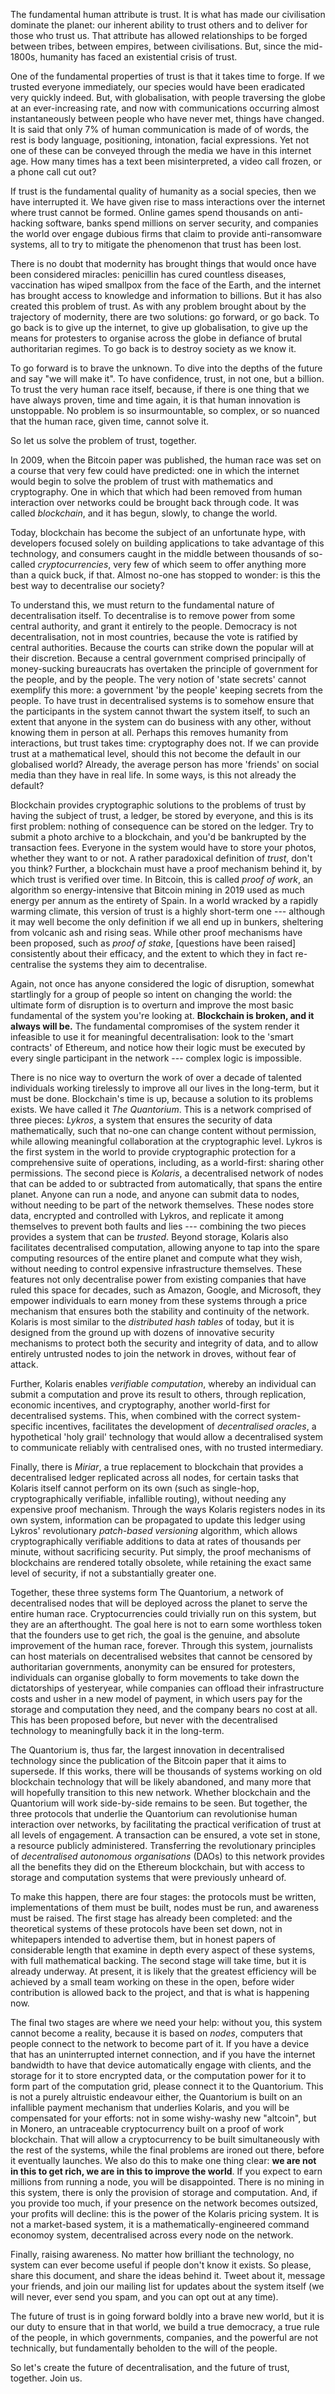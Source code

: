 The fundamental human attribute is trust. It is what has made our
civilisation dominate the planet: our inherent ability to trust others
and to deliver for those who trust us. That attribute has allowed
relationships to be forged between tribes, between empires, between
civilisations. But, since the mid-1800s, humanity has faced an
existential crisis of trust.

One of the fundamental properties of trust is that it takes time to
forge. If we trusted everyone immediately, our species would have been
eradicated very quickly indeed. But, with globalisation, with people
traversing the globe at an ever-increasing rate, and now with
communications occurring almost instantaneously between people who have
never met, things have changed. It is said that only 7% of human
communication is made of of words, the rest is body language,
positioning, intonation, facial expressions. Yet not one of these can be
conveyed through the media we have in this internet age. How many times
has a text been misinterpreted, a video call frozen, or a phone call cut
out?

If trust is the fundamental quality of humanity as a social species,
then we have interrupted it. We have given rise to mass interactions
over the internet where trust cannot be formed. Online games spend
thousands on anti-hacking software, banks spend millions on server
security, and companies the world over engage dubious firms that claim
to provide anti-ransomware systems, all to try to mitigate the
phenomenon that trust has been lost.

There is no doubt that modernity has brought things that would once have
been considered miracles: penicillin has cured countless diseases,
vaccination has wiped smallpox from the face of the Earth, and the
internet has brought access to knowledge and information to billions.
But it has also created this problem of trust. As with any problem
brought about by the trajectory of modernity, there are two solutions:
go forward, or go back. To go back is to give up the internet, to give up
globalisation, to give up the means for protesters to organise across
the globe in defiance of brutal authoritarian regimes. To go back is to
destroy society as we know it.

To go forward is to brave the unknown. To dive into the depths of the
future and say "we will make it". To have confidence, trust, in not
one, but a billion. To trust the very human race itself, because, if
there is one thing that we have always proven, time and time again, it
is that human innovation is unstoppable. No problem is so
insurmountable, so complex, or so nuanced that the human race, given
time, cannot solve it.

So let us solve the problem of trust, together.

In 2009, when the Bitcoin paper was published, the human race was set on
a course that very few could have predicted: one in which the internet
would begin to solve the problem of trust with mathematics and cryptography. One in which
that which had been removed from human interaction over networks could
be brought back through code. It was called *blockchain*, and it has
begun, slowly, to change the world.

Today, blockchain has become the subject of an unfortunate hype, with
developers focused solely on building applications to take advantage of
this technology, and consumers caught in the middle between thousands of
so-called *cryptocurrencies*, very few of which seem to offer anything
more than a quick buck, if that. Almost no-one has stopped to wonder: is this the
best way to decentralise our society?

To understand this, we must return to the fundamental nature of
decentralisation itself. To decentralise is to remove power from some
central authority, and grant it entirely to the people. Democracy is not
decentralisation, not in most countries, because the vote is ratified by
central authorities. Because the courts can strike down the popular will
at their discretion. Because a central government comprised principally
of money-sucking bureaucrats has overtaken the principle of government
for the people, and by the people. The very notion of 'state secrets'
cannot exemplify this more: a government 'by the people' keeping
secrets from the people. To have trust in decentralised systems is to
somehow ensure that the participants in the system cannot thwart the
system itself, to such an extent that anyone in the system can do
business with any other, without knowing them in person at all. Perhaps
this removes humanity from interactions, but trust takes time:
cryptography does not. If we can provide trust at a mathematical level,
should this not become the default in our globalised world? Already, the
average person has more 'friends' on social media than they have in
real life. In some ways, is this not already the default?

Blockchain provides cryptographic solutions to the problems of trust by
having the subject of trust, a ledger, be stored by everyone, and this
is its first problem: nothing of consequence can be stored on the
ledger. Try to submit a photo archive to a blockchain, and you'd be
bankrupted by the transaction fees. Everyone in the system would have to
store your photos, whether they want to or not. A rather paradoxical
definition of *trust*, don't you think? Further, a blockchain must
have a proof mechanism behind it, by which trust is verified
over time. In Bitcoin, this is called *proof of work*, an algorithm so
energy-intensive that Bitcoin mining in 2019 used as much energy per
annum as the entirety of Spain. In a world wracked by a rapidly
warming climate, this version of trust is a highly short-term one ---
although it may well become the only definition if we all end
up in bunkers, sheltering from volcanic ash and rising seas. While other
proof mechanisms have been proposed, such as *proof of stake*,
[questions have been raised] consistently about their efficacy, and the
extent to which they in fact re-centralise the systems they aim to
decentralise.

Again, not once has anyone considered the logic of disruption, somewhat
startlingly for a group of people so intent on changing the world: the
ultimate form of disruption is to overturn and improve the most basic
fundamental of the system you're looking at.
**Blockchain is broken, and it always will be.** The fundamental
compromises of the system render it infeasible to use it for meaningful
decentralisation: look to the 'smart contracts' of Ethereum, and
notice how their logic must be executed by every single participant in
the network --- complex logic is impossible.

There is no nice way to overturn the work of over a decade of talented
individuals working tirelessly to improve all our lives in the
long-term, but it must be done. Blockchain's time is up, because a
solution to its problems exists. We have called it *The Quantorium*.
This is a network comprised of three pieces: *Lykros*, a system that
ensures the security of data mathematically, such that no-one can change
content without permission, while allowing meaningful collaboration at
the cryptographic level. Lykros is the first system in the world to
provide cryptographic protection for a comprehensive suite of
operations, including, as a world-first: sharing other permissions. The
second piece is *Kolaris*, a decentralised network of nodes that can be
added to or subtracted from automatically, that spans the entire planet.
Anyone can run a node, and anyone can submit data to nodes, without
needing to be part of the network themselves. These nodes store data,
encrypted and controlled with Lykros, and replicate it among themselves
to prevent both faults and lies --- combining the two pieces provides a
system that can be *trusted*. Beyond storage, Kolaris also facilitates
decentralised computation, allowing anyone to tap into the spare
computing resources of the entire planet and compute what they wish,
without needing to control expensive infrastructure themselves. These
features not only decentralise power from existing companies that have
ruled this space for decades, such as Amazon, Google, and Microsoft,
they empower individuals to earn money from these systems through a
price mechanism that ensures both the stability and continuity of the
network. Kolaris is most similar to the *distributed hash tables* of
today, but it is designed from the ground up with dozens of innovative
security mechanisms to protect both the security and integrity of data,
and to allow entirely untrusted nodes to join the network in droves,
without fear of attack.

Further, Kolaris enables *verifiable computation*, whereby an individual
can submit a computation and prove its result to others, through
replication, economic incentives, and cryptography, another world-first
for decentralised systems. This, when combined with the correct
system-specific incentives, facilitates the development of
*decentralised oracles*, a hypothetical 'holy grail' technology that
would allow a decentralised system to communicate reliably with
centralised ones, with no trusted intermediary.

Finally, there is *Miriar*, a true replacement to blockchain that provides a
decentralised ledger replicated across all nodes, for certain tasks that
Kolaris itself cannot perform on its own (such as single-hop, cryptographically
verifiable, infallible routing), without needing any expensive proof
mechanism. Through the ways Kolaris registers nodes in its own system,
information can be propagated to update this ledger using Lykros'
revolutionary *patch-based versioning* algorithm, which allows
cryptographically verifiable additions to data at rates of thousands
per minute, without sacrificing security. Put simply, the proof
mechanisms of blockchains are rendered totally obsolete, while retaining
the exact same level of security, if not a substantially greater one.

Together, these three systems form The Quantorium, a network of
decentralised nodes that will be deployed across the planet to serve the
entire human race. Cryptocurrencies could trivially run on this system,
but they are an afterthought. The goal here is not to earn some
worthless token that the founders use to get rich, the goal is the
genuine, and absolute improvement of the human race, forever. Through
this system, journalists can host materials on decentralised websites
that cannot be censored by authoritarian governments, anonymity can be
ensured for protesters, individuals can organise globally to form
movements to take down the dictatorships of yesteryear, while
companies can offload their infrastructure costs and usher in a new
model of payment, in which users pay for the storage and computation
they need, and the company bears no cost at all. This has been proposed
before, but never with the decentralised technology to meaningfully back
it in the long-term.

The Quantorium is, thus far, the largest innovation in decentralised
technology since the publication of the Bitcoin paper that it aims to
supersede. If this works, there will be thousands of systems working on
old blockchain technology that will be likely abandoned, and many more
that will hopefully transition to this new network. Whether blockchain and
the Quantorium will work side-by-side remains to be seen. But together, the three
protocols that underlie the Quantorium can revolutionise human
interaction over networks, by facilitating the practical verification of
trust at all levels of engagement. A transaction can be ensured, a vote
set in stone, a resource publicly administered.
Transferring the revolutionary principles of *decentralised autonomous
organisations* (DAOs) to this network provides all the benefits they did
on the Ethereum blockchain, but with access to storage and computation
systems that were previously unheard of.

To make this happen, there are four stages: the protocols must be
written, implementations of them must be built, nodes must be run, and
awareness must be raised. The first stage has already been completed:
and the theoretical systems of these protocols have been set down, not
in whitepapers intended to advertise them, but in honest papers of
considerable length that examine in depth every aspect of these systems,
with full mathematical backing. The second stage will take time, but it is
already underway. At present, it is likely that the greatest efficiency
will be achieved by a small team working on these in the open, before
wider contribution is allowed back to the project, and that is what is
happening now.

The final two stages are where we need your help: without you, this
system cannot become a reality, because it is based on *nodes*,
computers that people connect to the network to become part of it. If
you have a device that has an uninterrupted internet connection, and if
you have the internet bandwidth to have that device automatically engage
with clients, and the storage for it to store encrypted data, or the
computation power for it to form part of the computation grid, please
connect it to the Quantorium. This is not a purely altruistic endeavour
either, the Quantorium is built on an infallible payment mechanism that
underlies Kolaris, and you will be compensated for your efforts: not in
some wishy-washy new "altcoin", but in Monero, an
untraceable cryptocurrency built on a proof of work blockchain. That
will allow a cryptocurrency to be built simultaneously with the rest of
the systems, while the final problems are ironed out there, before it
eventually launches. We also do this to make one thing clear: **we are
not in this to get rich, we are in this to improve the world**. If you
expect to earn millions from running a node, you will be disappointed.
There is no mining in this system, there is only the provision of
storage and computation. And, if you provide too much, if your presence
on the network becomes outsized, your profits will decline: this is the
power of the Kolaris pricing system. It is not a market-based system, it
is a mathematically-engineered command economoy system, decentralised
across every node on the network.

Finally, raising awareness. No matter how brilliant the technology, no
system can ever become useful if people don't know it exists. So
please, share this document, and share the ideas behind it. Tweet about it,
message your friends, and join our mailing list for updates about the
system itself (we will never, ever send you spam, and you can opt out at
any time).

The future of trust is in going forward boldly into a brave new world,
but it is our duty to ensure that in that world, we build a true
democracy, a true rule of the people, in which governments, companies,
and the powerful are not technically, but fundamentally beholden to the
will of the people.

So let's create the future of decentralisation, and the future of
trust, together. Join us.
